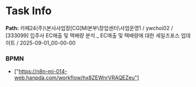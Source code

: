 # Task Info

**Path:** 카페24(주)\본사사업장\[CG]MI본부\창업센터\사업운영1 / ywchoi02 / [333099] 입주사 EC매출 및 택배량 분석 _ EC매출 및 택배량에 대한 세일즈포스 업데이트 / 2025-09-01_00-00-00

### BPMN
- ["https://n8n-mi-014-web.hanpda.com/workflow/hx8ZEWnrVRAQEZeu"]

